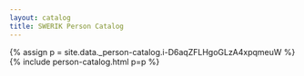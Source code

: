 ```yaml
---
layout: catalog
title: SWERIK Person Catalog
---
```

{% assign p = site.data._person-catalog.i-D6aqZFLHgoGLzA4xpqmeuW %}
{% include person-catalog.html p=p %}

